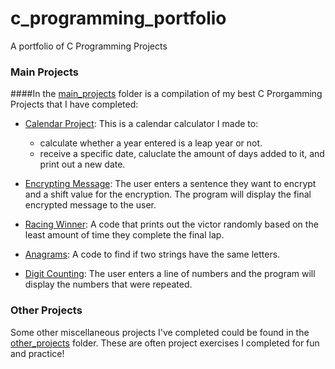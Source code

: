 # c_programming_portfolio
A portfolio of C Programming Projects


### Main Projects
####In the [main_projects](https://github.com/TenaCity23/c_programming/tree/main/main_projects) folder is a compilation of my best C Prorgamming Projects that I have completed:

* [Calendar Project](https://github.com/TenaCity23/c_programming/blob/main/main_projects/calendar.c): This is a calendar calculator I made to:
  - calculate whether a year entered is a leap year or not.
  - receive a specific date, caluclate the amount of days added to it, and print out a new date.

* [Encrypting Message](https://github.com/TenaCity23/c_programming/blob/main/main_projects/encrypting_message.c): The user enters a sentence they want to encrypt and a shift value for the encryption. The program will display the final encrypted message to the user.

* [Racing Winner](https://github.com/TenaCity23/c_programming/blob/main/main_projects/race.c): A code that prints out the victor randomly based on the least amount of time they complete the final lap. 

* [Anagrams](https://github.com/TenaCity23/c_programming/blob/main/main_projects/anagram.c): A code to find if two strings have the same letters.

* [Digit Counting](https://github.com/TenaCity23/c_programming/blob/main/main_projects/digit_occurances.c): The user enters a line of numbers and the program will display the numbers that were repeated.


### Other Projects
Some other miscellaneous projects I've completed could be found in the [other_projects](https://github.com/TenaCity23/c_programming/tree/main/other_projects) folder. These are often project exercises I completed for fun and practice!
